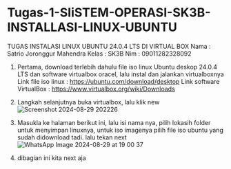 # Tugas-1-SIiSTEM-OPERASI-SK3B-INSTALLASI-LINUX-UBUNTU

TUGAS INSTALASI LINUX UBUNTU 24.0.4 LTS DI VIRTUAL BOX
Nama   : Satrio Joronggur Mahendra
Kelas  : SK3B
Nim    : 09011282328092

1. Pertama, download terlebih dahulu file iso linux Ubuntu  deskop 24.0.4 LTS dan software virtualbox oracel, lalu instal dan jalankan virtualboxnya
   Link file iso linux : https://ubuntu.com/download/desktop
   Link software VirtualBox : https://www.virtualbox.org/wiki/Downloads
   
2. Langkah selanjutnya buka virtualbox, lalu klik new
![Screenshot 2024-08-29 202226](https://github.com/user-attachments/assets/05c7e0d6-c3be-4705-9a4d-48bafd070ea9)

3. Masukla ke halaman berikut ini, lalu isi nama nya, pilih lokasih folder untuk menyimpan linuxnya, untuk iso imagenya pilih file iso ubuntu yang sudah didownload tadi. lalu tekan next
   ![WhatsApp Image 2024-08-29 at 19 00 37](https://github.com/user-attachments/assets/fbb81344-8aa3-4f88-a417-abbcca5f30ae)

4. dibagian ini kita next aja
   
   
